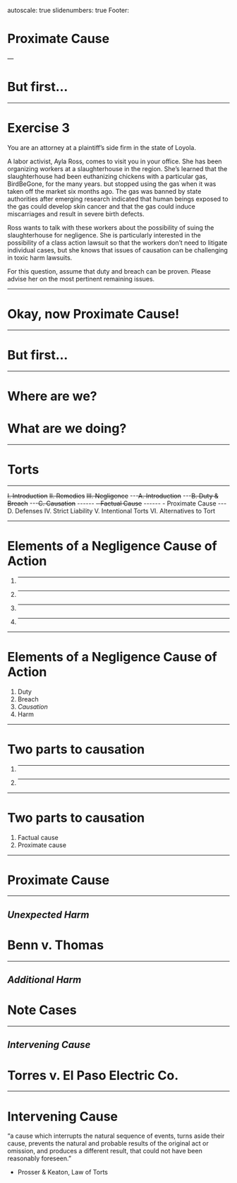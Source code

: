 autoscale: true
slidenumbers: true
Footer: 


# Proximate Cause

—

# But first...

---

# Exercise 3

You are an attorney at a plaintiff’s side firm in the state of Loyola.

A labor activist, Ayla Ross, comes to visit you in your office. She has been organizing workers at a slaughterhouse in the region. She’s learned that the slaughterhouse had been euthanizing chickens with a particular gas, BirdBeGone, for the many years. but stopped using the gas when it was taken off the market six months ago. The gas was banned by state authorities after emerging research indicated that human beings exposed to the gas could develop skin cancer and that the gas could induce miscarriages and result in severe birth defects.

Ross wants to talk with these workers about the possibility of suing the slaughterhouse for negligence. She is particularly interested in the possibility of a class action lawsuit so that the workers don’t need to litigate individual cases, but she knows that issues of causation can be challenging in toxic harm lawsuits.

For this question, assume that duty and breach can be proven. Please advise her on the most pertinent remaining issues.

---

# Okay, now Proximate Cause!

---

# But first...

---

# Where are we? 
# What are we doing?

---

# Torts

---

~~I. Introduction~~
~~II. Remedies~~
~~III. Negligence~~
---~~A. Introduction~~
---~~B. Duty & Breach~~
---~~C. Causation~~
------ ~~- Factual Cause~~
------ - Proximate Cause
--- D. Defenses
IV. Strict Liability
V. Intentional Torts
VI. Alternatives to Tort

---

# Elements of a Negligence Cause of Action

1. ______
2. ______
3. ______
4. ______

---
# Elements of a Negligence Cause of Action

1. Duty
2. Breach
3. _Causation_
4. Harm

---

# Two parts to causation

1. ______
2. ______

---

# Two parts to causation

1. Factual cause
2. Proximate cause

---

# Proximate Cause

---

## _Unexpected Harm_
# Benn v. Thomas



---

## _Additional Harm_
# Note Cases

---

## _Intervening Cause_
# Torres v. El Paso Electric Co.

---

# Intervening Cause 
“a cause which interrupts the natural sequence of events, turns aside their cause, prevents the natural and probable results of the original act or omission, and produces a different result, that could not have been reasonably foreseen.”
- Prosser & Keaton, Law of Torts